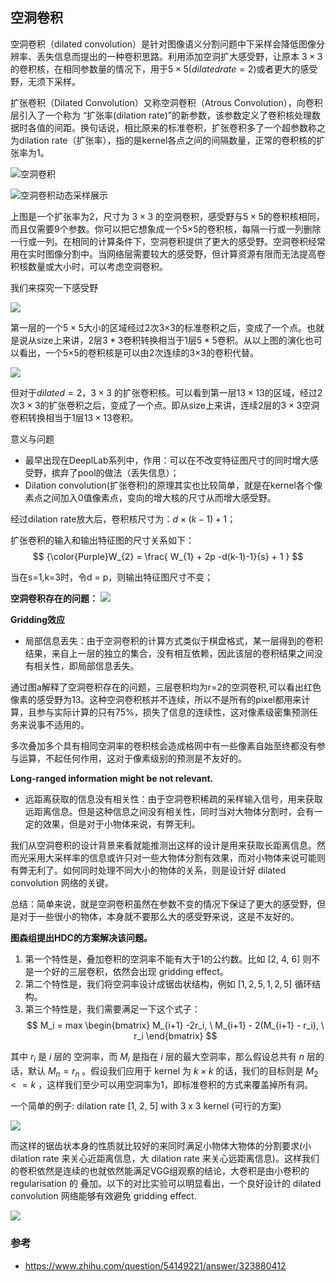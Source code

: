 ## 空洞卷积

空洞卷积（dilated convolution）是针对图像语义分割问题中下采样会降低图像分辨率、丢失信息而提出的一种卷积思路。利用添加空洞扩大感受野，让原本 $3\times 3$的卷积核，在相同参数量的情况下，用于$5 \times 5(dilated rate=2)$或者更大的感受野，无须下采样。

扩张卷积（Dilated Convolution）又称空洞卷积（Atrous Convolution），向卷积层引入了一个称为 “扩张率(dilation rate)”的新参数，该参数定义了卷积核处理数据时各值的间距。换句话说，相比原来的标准卷积，扩张卷积多了一个超参数称之为dilation rate（扩张率），指的是kernel各点之间的间隔数量，正常的卷积核的扩张率为1。

![空洞卷积](https://files.mdnice.com/user/15197/dfcc549f-ca3f-47ac-86aa-556c775d78b5.png)



![空洞卷积动态采样展示](https://files.mdnice.com/user/15197/9e53b17d-edb5-40c2-bc31-8d652ae6a0c3.gif)

上图是一个扩张率为2，尺寸为 $3×3$ 的空洞卷积，感受野与$5×5$的卷积核相同，而且仅需要9个参数。你可以把它想象成一个5×5的卷积核，每隔一行或一列删除一行或一列。在相同的计算条件下，空洞卷积提供了更大的感受野。空洞卷积经常用在实时图像分割中。当网络层需要较大的感受野，但计算资源有限而无法提高卷积核数量或大小时，可以考虑空洞卷积。

我们来探究一下感受野


![](https://files.mdnice.com/user/15197/359144a5-8558-4bc8-8774-f64396baf8af.png)

第一层的一个$5×5$大小的区域经过2次3×3的标准卷积之后，变成了一个点。也就是说从size上来讲，2层$3*3$卷积转换相当于1层$5*5$卷积。从以上图的演化也可以看出，一个5×5的卷积核是可以由2次连续的3×3的卷积代替。

![](https://files.mdnice.com/user/15197/ec94e17e-217b-4f78-8c55-edcee39bed02.png)

但对于$dilated=2$，$3 \times 3$ 的扩张卷积核。可以看到第一层$13\times 13$的区域，经过2次$3 \times 3$的扩张卷积之后，变成了一个点。即从size上来讲，连续2层的$3 \times 3$空洞卷积转换相当于1层$13 \times 13$卷积。


意义与问题
- 最早出现在DeeplLab系列中，作用：可以在不改变特征图尺寸的同时增大感受野，摈弃了pool的做法（丢失信息）；
- Dilation convolution(扩张卷积)的原理其实也比较简单，就是在kernel各个像素点之间加入0值像素点，变向的增大核的尺寸从而增大感受野。

经过dilation rate放大后，卷积核尺寸为：$d \times (k-1)+1$；

扩张卷积的输入和输出特征图的尺寸关系如下：
$$
{\color{Purple}W_{2} = \frac{ W_{1} + 2p -d(k-1)-1}{s} + 1 }
$$

当在s=1,k=3时，令d = p，则输出特征图尺寸不变；

**空洞卷积存在的问题：**
![](https://files.mdnice.com/user/15197/b18b3c11-3d0d-436a-8fb9-c3b1a513b6cd.png)

**Gridding效应**

- 局部信息丢失：由于空洞卷积的计算方式类似于棋盘格式，某一层得到的卷积结果，来自上一层的独立的集合，没有相互依赖，因此该层的卷积结果之间没有相关性，即局部信息丢失。

通过图a解释了空洞卷积存在的问题，三层卷积均为r=2的空洞卷积,可以看出红色像素的感受野为13。这种空洞卷积核并不连续，所以不是所有的pixel都用来计算，且参与实际计算的只有$75 \%$，损失了信息的连续性，这对像素级密集预测任务来说事不适用的。

多次叠加多个具有相同空洞率的卷积核会造成格网中有一些像素自始至终都没有参与运算，不起任何作用，这对于像素级别的预测是不友好的。

**Long-ranged information might be not relevant.**

- 远距离获取的信息没有相关性：由于空洞卷积稀疏的采样输入信号，用来获取远距离信息。但是这种信息之间没有相关性，同时当对大物体分割时，会有一定的效果，但是对于小物体来说，有弊无利。

我们从空洞卷积的设计背景来看就能推测出这样的设计是用来获取长距离信息。然而光采用大采样率的信息或许只对一些大物体分割有效果，而对小物体来说可能则有弊无利了。如何同时处理不同大小的物体的关系，则是设计好 dilated convolution 网络的关键。

总结：简单来说，就是空洞卷积虽然在参数不变的情况下保证了更大的感受野，但是对于一些很小的物体，本身就不要那么大的感受野来说，这是不友好的。


**图森组提出HDC的方案解决该问题。**
1. 第一个特性是，叠加卷积的空洞率不能有大于1的公约数。比如 [2, 4, 6] 则不是一个好的三层卷积，依然会出现 gridding effect。
2. 第二个特性是，我们将空洞率设计成锯齿状结构，例如 $[1, 2, 5, 1, 2, 5]$ 循环结构。
3. 第三个特性是，我们需要满足一下这个式子： 
$$
M_i = max \begin{bmatrix} M_{i+1} -2r_i, \  M_{i+1} - 2(M_{i+1} - r_i), \ r_i \end{bmatrix}
$$

其中 $r_i$ 是 $i$ 层的 空洞率，而 $M_i$ 是指在 $i$ 层的最大空洞率，那么假设总共有 $n$ 层的话，默认 $M_n = r_n$ 。假设我们应用于 kernel 为 $k \times k$ 的话，我们的目标则是 $M_2 <= k$  ，这样我们至少可以用空洞率为1，即标准卷积的方式来覆盖掉所有洞。

一个简单的例子:  dilation rate [1, 2, 5] with 3 x 3 kernel (可行的方案)

![](https://files.mdnice.com/user/15197/2c98a6b3-14eb-427a-85a1-4bbb3a5efc51.png)


而这样的锯齿状本身的性质就比较好的来同时满足小物体大物体的分割要求(小 dilation rate 来关心近距离信息，大 dilation rate 来关心远距离信息)。这样我们的卷积依然是连续的也就依然能满足VGG组观察的结论，大卷积是由小卷积的 regularisation 的 叠加。以下的对比实验可以明显看出，一个良好设计的 dilated convolution 网络能够有效避免 gridding effect.

![](https://files.mdnice.com/user/15197/f04d80dd-7cd3-4cf0-9de4-a00debcedf92.png)







### 参考

- https://www.zhihu.com/question/54149221/answer/323880412